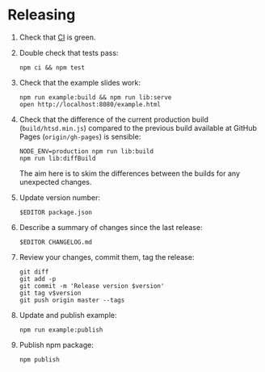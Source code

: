 # Releasing

1. Check that [CI] is green.

2. Double check that tests pass:

    ``` shell
    npm ci && npm test
    ```

3. Check that the example slides work:

    ``` shell
    npm run example:build && npm run lib:serve
    open http://localhost:8080/example.html
    ```

4. Check that the difference of the current production build
   (`build/htsd.min.js`) compared to the previous build available at
   GitHub Pages (`origin/gh-pages`) is sensible:

    ``` shell
    NODE_ENV=production npm run lib:build
    npm run lib:diffBuild
    ```

   The aim here is to skim the differences between the builds for any
   unexpected changes.

5. Update version number:

    ``` shell
    $EDITOR package.json
    ```

6. Describe a summary of changes since the last release:

    ``` shell
    $EDITOR CHANGELOG.md
    ```

7. Review your changes, commit them, tag the release:

    ``` shell
    git diff
    git add -p
    git commit -m 'Release version $version'
    git tag v$version
    git push origin master --tags
    ```

8. Update and publish example:

    ``` shell
    npm run example:publish
    ```

9. Publish npm package:

    ``` shell
    npm publish
    ```

[CI]: https://github.com/tkareine/hackers-tiny-slide-deck/actions?workflow=CI
